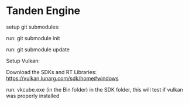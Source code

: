 # Tanden Engine

setup git submodules:

run: git submodule init

run: git submodule update

Setup Vulkan:

Download the SDKs and RT Libraries: https://vulkan.lunarg.com/sdk/home#windows

run: vkcube.exe (in the Bin folder) in the SDK folder, this will test if vulkan was properly installed

